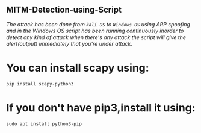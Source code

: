 ## MITM-Detection-using-Script

   *The attack has been done from `kali OS` to `Windows OS` using ARP spoofing and in the Windows OS script has been running continuously inorder to detect any kind of        attack  when there's any attack the script will give the alert(output) immediately that you're under attack.*
    
    
# You can install scapy using:
    pip install scapy-python3
# If you don't have pip3,install it using:    
    sudo apt install python3-pip
